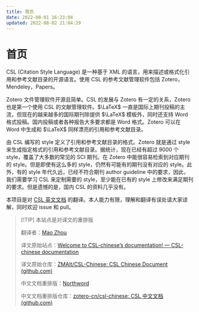 ```yaml
---
title: 首页
date: 2022-08-01 16:23:04
updated: 2022-08-02 21:04:29
---
```


# 首页

CSL (Citation Style Language) 是一种基于 XML 的语言，用来描述或格式化引用和参考文献目录的开源语言。使用 CSL 的参考文献管理软件包括 Zotero，Mendeley，Papers。

Zotero 文件管理软件开源且简单。CSL 的发展与 Zotero 有一定的关系，Zotero 也是第一个使用 CSL 的文献管理软件。$\LaTeX$ 一直是国际上期刊投稿的主流，但现在的越来越多的国际期刊除提供 $\LaTeX$ 模板外，同时还支持 Word 格式投稿。国内投稿或者各种报告大多要求都是 Word 格式。Zotero 可以在 Word 中生成和 $\LaTeX$ 同样漂亮的引用和参考文献目录。

由 CSL 编写的 style 定义了引用和参考文献目录的格式。Zotero 就是通过 style 来生成指定格式的引用和参考文献目录。据统计，现在已经有超过 9000 个 style，覆盖了大多数的常见的 SCI 期刊。在 Zotero 中能很容易检索到对应期刊的 style。但是即使有这么多的 style，仍然有可能有的期刊没有对应的 style。此外，有的 style 年代久远，已经不符合期刊 author guideline 中的要求，因此，我们需要学习 CSL 来定制需要的 style，至少能在已有的 style 上修改来满足期刊的要求。但是遗憾的是，国内 CSL 的资料几乎没有。

本项目是对 [CSL 英文文档](https://docs.citationstyles.org/en/stable/primer.html) 的翻译。本人能力有限，理解和翻译有误处请大家谅解，同时欢迎 issue 和 pull。

> [!TIP] 本站点是对译文的重排版
> 
> 翻译者：[Mao Zhou](https://github.com/ZMAlt)
> 
> 译文原始站点：[Welcome to CSL-chinese’s documentation! — CSL-chinese documentation](https://csl-chinese.readthedocs.io/en/latest/)
> 
> 译文原始仓库：[ZMAlt/CSL-Chinese: CSL Chinese Document (github.com)](https://github.com/ZMAlt/CSL-Chinese)
> 
> 中文文档重排版：[Northword](https://github.com/northword)
> 
> 中文文档重排版仓库：[zotero-cn/csl-chinese: CSL 中文文档 (github.com)](https://github.com/zotero-cn/csl-doc-chinese)
